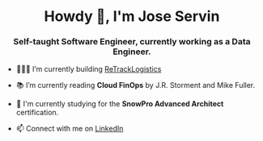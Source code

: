 <h1 align="center">Howdy 👋, I'm Jose Servin</h1>
<h3 align="center">Self-taught Software Engineer, currently working as a Data Engineer.</h3>

- 👨🏽‍💻 I’m currently building [ReTrackLogistics](https://github.com/Jose-Servin/ReTrackLogistics)

- 📚 I’m currently reading **Cloud FinOps** by J.R. Storment and Mike Fuller.

- 🧠 I'm currently studying for the **SnowPro Advanced Architect** certification.

- 📫 Connect with me on [LinkedIn](https://linkedin.com/in/jose-servin-68bb24113)
